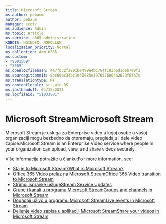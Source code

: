 ```yaml
---
title: Microsoft Stream
ms.author: pebaum
author: pebaum
manager: scotv
ms.audience: Admin
ms.topic: article
ms.service: o365-administration
ROBOTS: NOINDEX, NOFOLLOW
localization_priority: Normal
ms.collection: Adm_O365
ms.custom:
- "9001509"
- "3569"
ms.openlocfilehash: 4a7fd32f2891be499e4bd764f193b6d1d6b7e9f3
ms.sourcegitcommit: 8bc60ec34bc1e40685e3976576e04a2623f63a7c
ms.translationtype: MT
ms.contentlocale: sr-Latn-RS
ms.lasthandoff: 04/15/2021
ms.locfileid: "51833881"
---
```

# <a name="microsoft-stream"></a><span data-ttu-id="93bb9-102">Microsoft Stream</span><span class="sxs-lookup"><span data-stu-id="93bb9-102">Microsoft Stream</span></span>

<span data-ttu-id="93bb9-103">Microsoft Stream je usluga za Enterprise video u kojoj osobe u vašoj organizaciji mogu bezbedno da otpremaju, pregledaju i dele video zapise.</span><span class="sxs-lookup"><span data-stu-id="93bb9-103">Microsoft Stream is an Enterprise Video service where people in your organization can upload, view, and share videos securely.</span></span> 

<span data-ttu-id="93bb9-104">Više informacija potražite u članku:</span><span class="sxs-lookup"><span data-stu-id="93bb9-104">For more information, see:</span></span>

- [<span data-ttu-id="93bb9-105">Šta je to Microsoft Stream?</span><span class="sxs-lookup"><span data-stu-id="93bb9-105">What is Microsoft Stream?</span></span>](https://docs.microsoft.com/stream/overview)
- [<span data-ttu-id="93bb9-106">Office 365 Video prelaz na Microsoft Stream</span><span class="sxs-lookup"><span data-stu-id="93bb9-106">Office 365 Video transition to Microsoft Stream</span></span>](https://docs.microsoft.com/stream/migrate-from-office-365)
- [<span data-ttu-id="93bb9-107">Strimuj ispravke usluge</span><span class="sxs-lookup"><span data-stu-id="93bb9-107">Stream Service Updates</span></span>](https://techcommunity.microsoft.com/t5/microsoft-stream-service-updates/bd-p/StreamAnnouncements)
- [<span data-ttu-id="93bb9-108">Grupe i kanali u programu Microsoft Stream</span><span class="sxs-lookup"><span data-stu-id="93bb9-108">Groups and channels in Microsoft Stream</span></span>](https://docs.microsoft.com/stream/groups-channels-organization)
- [<span data-ttu-id="93bb9-109">Događaji uživo u programu Microsoft Stream</span><span class="sxs-lookup"><span data-stu-id="93bb9-109">Live events in Microsoft Stream</span></span>](https://docs.microsoft.com/stream/live-event-overview)
- [<span data-ttu-id="93bb9-110">Deljenje video zapisa u aplikaciji Microsoft Stream</span><span class="sxs-lookup"><span data-stu-id="93bb9-110">Share your videos in Microsoft Stream</span></span>](https://docs.microsoft.com/stream/portal-share-video)

